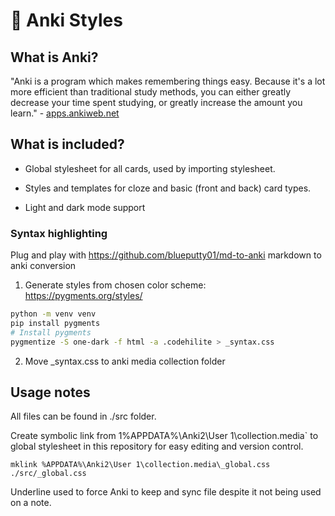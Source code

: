 # 🎨 Anki Styles

## What is Anki?

"Anki is a program which makes remembering things easy. Because it's a lot more efficient than traditional study methods, you can either greatly decrease your time spent studying, or greatly increase the amount you learn." - [apps.ankiweb.net](https://apps.ankiweb.net)

## What is included?

- Global stylesheet for all cards, used by importing stylesheet.

- Styles and templates for cloze and basic (front and back) card types.

- Light and dark mode support

### Syntax highlighting

Plug and play with https://github.com/blueputty01/md-to-anki markdown to anki conversion

1. Generate styles from chosen color scheme: https://pygments.org/styles/

```bash
python -m venv venv
pip install pygments
# Install pygments
pygmentize -S one-dark -f html -a .codehilite > _syntax.css
```

2. Move \_syntax.css to anki media collection folder

## Usage notes

All files can be found in ./src folder.

Create symbolic link from 1%APPDATA%\Anki2\User 1\collection.media\` to global stylesheet in this repository for easy editing and version control.

`mklink %APPDATA%\Anki2\User 1\collection.media\_global.css ./src/_global.css`

Underline used to force Anki to keep and sync file despite it not being used on a note.
